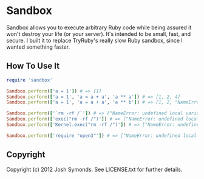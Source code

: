 # Sandbox

Sandbox allows you to execute arbitrary Ruby code while being assured it won't destroy your life (or your server). It's intended to be small, fast, and secure. I built it to replace TryRuby's really slow Ruby sandbox, since I wanted something faster.

## How To Use It

```ruby
require 'sandbox'

Sandbox.perform(['a = 1']) # => [1]
Sandbox.perform(['a = 1', 'a = a + a', 'a ** a']) # => [1, 2, 4]
Sandbox.perform(['a = 1', 'a = a + a', 'a ** b']) # => [1, 2, "NameError: undefined local variable or method `b' for main:Object"] 

Sandbox.perform(['`rm -rf /`']) # => ["NameError: undefined local variable or method ``' for Kernel:Module"]
Sandbox.perform(['exec("rm -rf /")']) # => ["NameError: undefined local variable or method `exec' for main:Object"] 
Sandbox.perform(['Kernel.exec("rm -rf /")']) # => ["NameError: undefined local variable or method `exec' for Kernel:Module"]

Sandbox.perform(['require "open3"']) # => ["NameError: undefined local variable or method `require' for main:Object"]

```

## Copyright

Copyright (c) 2012 Josh Symonds. See LICENSE.txt for further details.
